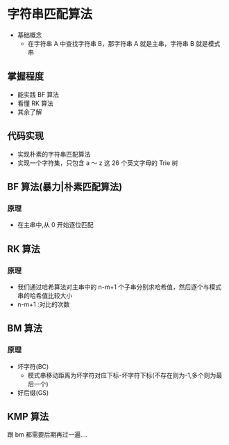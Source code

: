 # 字符串匹配算法

-   基础概念
    -   在字符串 A 中查找字符串 B，那字符串 A 就是主串，字符串 B 就是模式串

## 掌握程度

-   能实践 BF 算法
-   看懂 RK 算法
-   其余了解

## 代码实现

-   实现朴素的字符串匹配算法
-   实现一个字符集，只包含 a ～ z 这 26 个英文字母的 Trie 树

## BF 算法(暴力|朴素匹配算法)

### 原理

-   在主串中,从 0 开始逐位匹配

## RK 算法

### 原理

-   我们通过哈希算法对主串中的 n-m+1 个子串分别求哈希值，然后逐个与模式串的哈希值比较大小
-   n-m+1 :对比的次数

## BM 算法

### 原理

-   坏字符(BC)
    - 模式串移动距离为坏字符对应下标-坏字符下标(不存在则为-1,多个则为最后一个)
-   好后缀(GS)

## KMP 算法
跟 bm 都需要后期再过一遍....